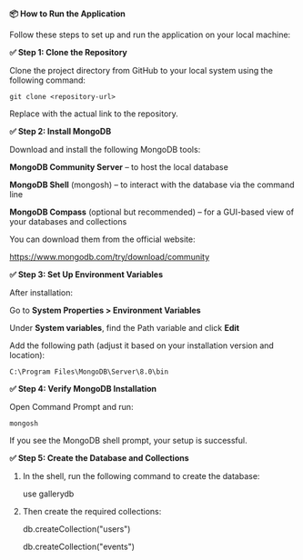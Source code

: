 **📦 How to Run the Application**

Follow these steps to set up and run the application on your local machine:

**✅ Step 1: Clone the Repository**
  
  Clone the project directory from GitHub to your local system using the following command:
    
    git clone <repository-url>
    
  Replace <repository-url> with the actual link to the repository.


**✅ Step 2: Install MongoDB**
 
  Download and install the following MongoDB tools:
  
  **MongoDB Community Server** – to host the local database
  
  **MongoDB Shell** (mongosh) – to interact with the database via the command line
  
  **MongoDB Compass** (optional but recommended) – for a GUI-based view of your databases and collections
  
  You can download them from the official website:
  
  https://www.mongodb.com/try/download/community


**✅ Step 3: Set Up Environment Variables**
  
  After installation:
  
  Go to **System Properties > Environment Variables**
  
  Under **System variables**, find the Path variable and click **Edit**
  
  Add the following path (adjust it based on your installation version and location):
  
    C:\Program Files\MongoDB\Server\8.0\bin


**✅ Step 4: Verify MongoDB Installation**
   
   Open Command Prompt and run:
   
    mongosh
    
  If you see the MongoDB shell prompt, your setup is successful.


**✅ Step 5: Create the Database and Collections**

1. In the shell, run the following command to create the database:

    use gallerydb

2. Then create the required collections:

    db.createCollection("users")

    db.createCollection("events")




